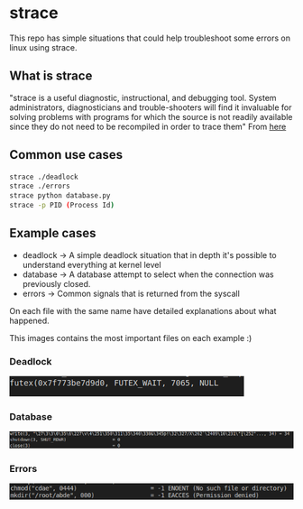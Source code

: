 # strace
This repo has simple situations that could help troubleshoot some errors on linux using strace.


## What is strace

"strace is a useful diagnostic, instructional, and debugging tool. System administrators, diagnosticians and trouble-shooters will find it invaluable for solving problems with programs for which the source is not readily available since they do not need to be recompiled in order to trace them" From [here](https://linux.die.net/man/1/strace)

## Common use cases

```bash
strace ./deadlock 
strace ./errors
strace python database.py
strace -p PID (Process Id)
```
## Example cases

* deadlock -> A simple deadlock situation that in depth it's possible to understand everything at kernel level
* database -> A database attempt to select when the connection was previously closed.
* errors -> Common signals that is returned from the syscall

On each file with the same name have detailed explanations about what happened.

This images contains the most important files on each example :)

### Deadlock

![deadlock](https://github.com/roberto-goncalves/strace/blob/master/images/deadlock.png "deadlock")

### Database

![database](https://github.com/roberto-goncalves/strace/blob/master/images/database.png "database")

### Errors

![errors](https://github.com/roberto-goncalves/strace/blob/master/images/errors.png "errors")
